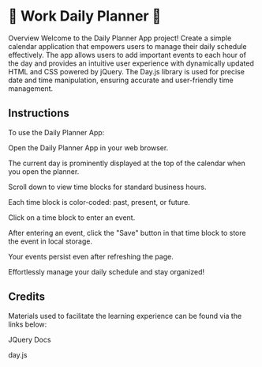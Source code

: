 # 📅 Work Daily Planner  📅
Overview 
Welcome to the Daily Planner App project!  Create a simple calendar application that empowers users to manage their daily schedule effectively. The app allows users to add important events to each hour of the day and provides an intuitive user experience with dynamically updated HTML and CSS powered by jQuery. The Day.js library is used for precise date and time manipulation, ensuring accurate and user-friendly time management.

## Instructions 
To use the Daily Planner App:

Open the Daily Planner App in your web browser.

The current day is prominently displayed at the top of the calendar when you open the planner.

Scroll down to view time blocks for standard business hours.

Each time block is color-coded: past, present, or future.

Click on a time block to enter an event.

After entering an event, click the "Save" button in that time block to store the event in local storage.

Your events persist even after refreshing the page.

Effortlessly manage your daily schedule and stay organized! 


## Credits
Materials used to facilitate the learning experience can be found via the links below:

 JQuery Docs
 

 day.js
 
